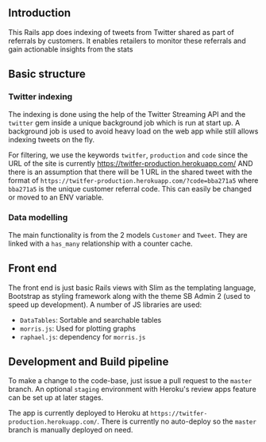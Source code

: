 ## Introduction
This Rails app does indexing of tweets from Twitter shared as part of referrals by customers. It enables retailers to monitor these referrals and gain actionable insights from the stats

## Basic structure

### Twitter indexing
The indexing is done using the help of the Twitter Streaming API and the `twitter` gem inside a unique background job which is run at start up. A background job is used to avoid heavy load on the web app while still allows indexing tweets on the fly.

For filtering, we use the keywords `twitfer`, `production` and `code` since the URL of the site is currently https://twitfer-production.herokuapp.com/ AND there is an assumption that there will be 1 URL in the shared tweet with the format of `https://twitfer-production.herokuapp.com/?code=bba271a5` where `bba271a5` is the unique customer referral code. This can easily be changed or moved to an ENV variable.

### Data modelling
The main functionality is from the 2 models `Customer` and `Tweet`. They are linked with a `has_many` relationship with a counter cache.

## Front end
The front end is just basic Rails views with Slim as the templating language, Bootstrap as styling framework along with the theme SB Admin 2 (used to speed up development). A number of JS libraries are used:

- `DataTables`: Sortable and searchable tables
- `morris.js`: Used for plotting graphs
- `raphael.js`: dependency for `morris.js`

## Development and Build pipeline
To make a change to the code-base, just issue a pull request to the `master` branch. An optional `staging` environment with Heroku's review apps feature can be set up at later stages.

The app is currently deployed to Heroku at `https://twitfer-production.herokuapp.com/`. There is currently no auto-deploy so the `master` branch is manually deployed on need.

